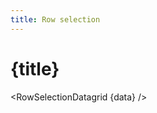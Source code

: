 ```yaml
---
title: Row selection
---
```


<script>
import RowSelectionDatagrid from './row-selection-datagrid.svelte';
import { inventoryData as data } from '$lib/data/data-storage.svelte';
</script>

# {title}

<RowSelectionDatagrid {data} />






